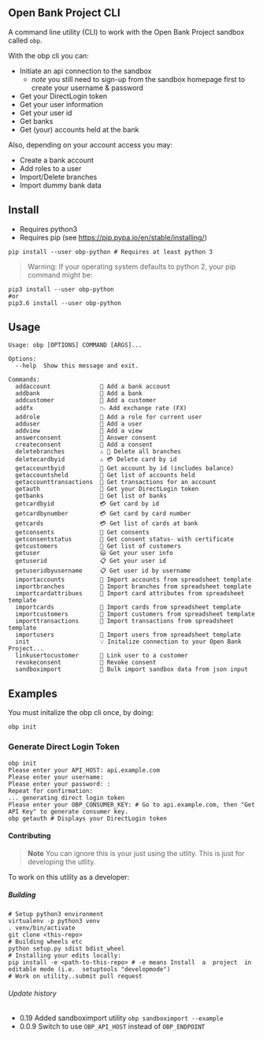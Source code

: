 
## Open Bank Project CLI
A command line utility (CLI) to work with the Open Bank Project sandbox called `obp`.

With the obp cli you can:

- Initiate an api connection to the sandbox 
  - *note* you still need to sign-up from the sandbox homepage first to create your username & password
- Get your DirectLogin token
- Get your user information
- Get your user id 
- Get banks 
- Get (your) accounts held at the bank

Also, depending on your account access you may:
- Create a bank account
- Add roles to a user
- Import/Delete branches
- Import dummy bank data 


## Install

- Requires python3
- Requires pip (see https://pip.pypa.io/en/stable/installing/)

```
pip install --user obp-python # Requires at least python 3
```

> Warning: If your operating system defaults to python 2, your pip command might be:

```
pip3 install --user obp-python
#or 
pip3.6 install --user obp-python
```


## Usage
```
Usage: obp [OPTIONS] COMMAND [ARGS]...

Options:
  --help  Show this message and exit.

Commands:
  addaccount              📁 Add a bank account
  addbank                 🏦 Add a bank
  addcustomer             🧙 Add a customer
  addfx                   📉 Add exchange rate (FX)
  addrole                 🚧 Add a role for current user
  adduser                 📝 Add a user
  addview                 🧐 Add a view
  answerconsent           🚧 Answer consent
  createconsent           🚧 Add a consent
  deletebranches          ⚠️ 🏦 Delete all branches
  deletecardbyid          ⚠️ 💳 Delete card by id
  getaccountbyid          📁 Get account by id (includes balance)
  getaccountsheld         📁 Get list of accounts held
  getaccounttransactions  📁 Get transactions for an account
  getauth                 🔑 Get your DirectLogin token
  getbanks                🏦 Get list of banks
  getcardbyid             💳 Get card by id
  getcardbynumber         💳 Get card by card number
  getcards                💳 Get list of cards at bank
  getconsents             🚧 Get consents
  getconsentstatus        🚧 Get consent status- with certificate
  getcustomers            👥 Get list of customers
  getuser                 😃 Get your user info
  getuserid               📋 Get your user id
  getuseridbyusername     📋 Get user id by username
  importaccounts          🚜 Import accounts from spreadsheet template
  importbranches          🚜 Import branches from spreadsheet template
  importcardattribues     🚜 Import card attributes from spreadsheet template
  importcards             🚜 Import cards from spreadsheet template
  importcustomers         🚜 Import customers from spreadsheet template
  importtransactions      🚜 Import transactions from spreadsheet template
  importusers             🚜 Import users from spreadsheet template
  init                    💡 Initalize connection to your Open Bank Project...
  linkusertocustomer      🔗 Link user to a customer
  revokeconsent           🚧 Revoke consent
  sandboximport           🚜 Bulk import sandbox data from json input
```

## Examples

You must initalize the obp cli once, by doing:
```
obp init
```

### Generate Direct Login Token
```
obp init 
Please enter your API_HOST: api.example.com
Please enter your username:
Please enter your password: : 
Repeat for confirmation: 
... generating direct login token
Please enter your OBP_CONSUMER_KEY: # Go to api.example.com, then "Get API Key" to generate consumer key.
obp getauth # Displays your DirectLogin token
```


#### Contributing

> **Note** You can ignore this is your just using the utlity. This is 
just for developing the utlity.

To work on this utility as a developer:
##### Building 

```
# Setup python3 environment
virtualenv -p python3 venv
. venv/bin/activate
git clone <this-repo>
# Building wheels etc
python setup.py sdist bdist_wheel
# Installing your edits locally:
pip install -e <path-to-this-repo> # -e means Install  a  project  in editable mode (i.e.  setuptools "developmode")
# Work on utility..submit pull request 

```
###### Update history

- 0.19 Added sandboximport utility `obp sandboximport --example`
- 0.0.9
Switch to use `OBP_API_HOST` instead of `OBP_ENDPOINT`
